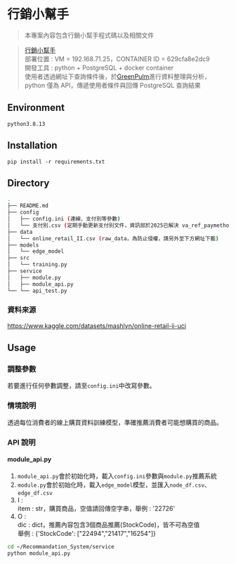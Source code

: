# 行銷小幫手

> 本專案內容包含行銷小幫手程式碼以及相關文件  

> [行銷小幫手](http://192.168.71.25:8501/)   
> 部署位置 : VM = 192.168.71.25，CONTAINER ID = 629cfa8e2dc9  
> 開發工具 : python + PostgreSQL + docker container  
> 使用者透過網址下查詢條件後，於[GreenPulm](http://192.168.71.27/)進行資料整理與分析，python 僅為 API，傳遞使用者條件與回傳 PostgreSQL 查詢結果

## Environment
`python3.8.13`

## Installation

`pip install -r requirements.txt`


## Directory

```bash
.
├── README.md
├── config
│   ├── config.ini (連線、支付別等參數)
│   └── 支付別.csv (定期手動更新支付別文件，資訊部於2025已解決 va_ref_paymethod表的重複問題，未來可直接用中台資料，不必手動更新)
├── data
│   └── online_retail_II.csv (raw_data，為防止侵權，請另外至下方網址下載)
├── models
│   └── edge_model  
├── src
│   └── training.py
├── service
│   ├── module.py 
│   ├── module_api.py
└── └── api_test.py 
```

### 資料來源
https://www.kaggle.com/datasets/mashlyn/online-retail-ii-uci

## Usage

### 調整參數

若要進行任何參數調整，請至`config.ini`中改寫參數。

### 情境說明

透過每位消費者的線上購買資料訓練模型，準確推薦消費者可能想購買的商品。

### API 說明
#### module_api.py
1. `module_api.py`會於初始化時，載入`config.ini`參數與`module.py`推薦系統
2. `module.py`會於初始化時，載入`edge_model`模型，並匯入`node_df.csv`、`edge_df.csv`
3. I :  
   item : str，購買商品，空值請回傳空字串，舉例 : '22726'  
4. O :  
   dic : dict，推薦內容包含3個商品推薦(StockCode)，皆不可為空值  
   舉例 : {'StockCode': ["22494","21417","16254"]}  

```bash
cd ~/Recommandation_System/service
python module_api.py
```


